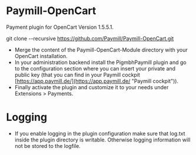 Paymill-OpenCart
==================

Payment plugin for OpenCart Version 1.5.5.1.

  git clone --recursive https://github.com/Paymill/Paymill-OpenCart.git

- Merge the content of the Paymill-OpenCart-Module directory with your OpenCart installation.
- In your administration backend install the PigmbhPaymill plugin and go to the configuration section where you can insert your private and public key (that you can find in your Paymill cockpit [https://app.paymill.de/](https://app.paymill.de/ "Paymill cockpit")).
- Finally activate the plugin and customize it to your needs under Extensions > Payments.

# Logging

- If you enable logging in the plugin configuration make sure that log.txt inside the plugin directory is writable. Otherwise logging information will not be stored to the logfile.